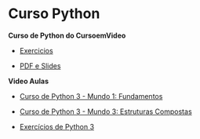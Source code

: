 # Curso Python
**Curso de Python do CursoemVideo**

- [Exercicios](https://github.com/ricardopssouza1/PythonDoInicio/tree/master/mundo-01/exerc%C3%ADcios)

- [PDF e Slides](https://github.com/ricardopssouza1/PythonDoInicio/tree/master/mundo-01/slides-PDF)

**Video Aulas**
- [Curso de Python 3 - Mundo 1: Fundamentos](https://www.youtube.com/playlist?list=PLHz_AreHm4dlKP6QQCekuIPky1CiwmdI6)

- [Curso de Python 3 - Mundo 3: Estruturas Compostas](https://www.youtube.com/playlist?list=PLHz_AreHm4dksnH2jVTIVNviIMBVYyFnH)

- [Exercícios de Python 3](https://www.youtube.com/playlist?list=PLHz_AreHm4dm6wYOIW20Nyg12TAjmMGT-)
